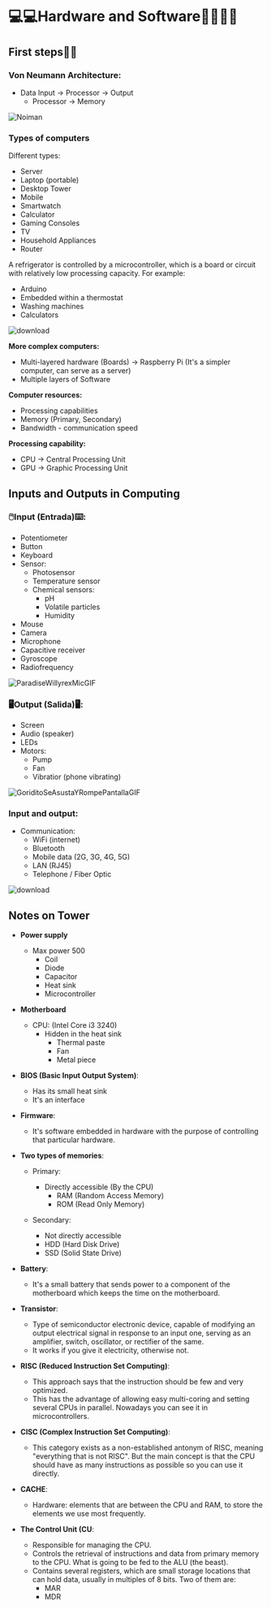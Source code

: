# 💻💻Hardware and Software👨‍💻👨‍💻
## First steps👣👣
### Von Neumann Architecture:
- Data Input → Processor → Output
   - Processor → Memory

  
![Noiman](https://github.com/Spaikyjordi/J25-programming-jordi/assets/144990855/2821bdac-a4ee-4196-9a85-d6adb21a863b)
### Types of computers
Different types:
- Server
- Laptop (portable)
- Desktop Tower
- Mobile
- Smartwatch
- Calculator
- Gaming Consoles
- TV
- Household Appliances
- Router


A refrigerator is controlled by a microcontroller, which is a board or circuit with relatively low processing capacity. For example:
- Arduino
- Embedded within a thermostat
- Washing machines
- Calculators


![download](https://github.com/Spaikyjordi/J25-programming-jordi/assets/144990855/d3a0c3a4-1f2d-4a60-9ec3-992560434ef7)


**More complex computers:**
- Multi-layered hardware (Boards) -> Raspberry Pi (It's a simpler computer, can serve as a server)
- Multiple layers of Software


**Computer resources:**
- Processing capabilities
- Memory (Primary, Secondary)
- Bandwidth - communication speed


**Processing capability:**
- CPU -> Central Processing Unit
- GPU -> Graphic Processing Unit
## Inputs and Outputs in Computing
### 🖱️Input (Entrada)⌨️:
- Potentiometer
- Button
- Keyboard
- Sensor:
   - Photosensor
   - Temperature sensor
   - Chemical sensors:
      - pH
      - Volatile particles
      - Humidity
- Mouse
- Camera
- Microphone
- Capacitive receiver
- Gyroscope
- Radiofrequency


![ParadiseWillyrexMicGIF](https://github.com/Spaikyjordi/J25-programming-jordi/assets/144990855/a1628bf2-95f6-4eee-89d5-ea6be3507437)


### 🖥️Output (Salida)🖥️:
- Screen
- Audio (speaker)
- LEDs
- Motors:
   - Pump
   - Fan
   - Vibratior (phone vibrating)
  

![GoriditoSeAsustaYRompePantallaGIF](https://github.com/Spaikyjordi/J25-programming-jordi/assets/144990855/fe5cf13c-e3fd-428d-8dd4-937ee9dc60d1)

### Input and output:
- Communication:
   - WiFi (internet)
   - Bluetooth
   - Mobile data (2G, 3G, 4G, 5G)
   - LAN (RJ45)
   - Telephone / Fiber Optic


![download](https://github.com/Spaikyjordi/J25-programming-jordi/assets/144990855/8fc424ea-1c93-439b-9e6a-a1c71fa0b04b)


## Notes on Tower
- **Power supply**
  - Max power 500
    - Coil
    - Diode
    - Capacitor
    - Heat sink
    - Microcontroller

- **Motherboard**
  - CPU: (Intel Core i3 3240)
    - Hidden in the heat sink
      - Thermal paste
      - Fan
      - Metal piece

- **BIOS (Basic Input Output System)**:
  - Has its small heat sink
  - It's an interface

- **Firmware**:
  - It's software embedded in hardware with the purpose of controlling that particular hardware.

- **Two types of memories**:
  - Primary:
    - Directly accessible (By the CPU)
      - RAM (Random Access Memory)
      - ROM (Read Only Memory)

  - Secondary:
    - Not directly accessible
    - HDD (Hard Disk Drive)
    - SSD (Solid State Drive)

- **Battery**:
  - It's a small battery that sends power to a component of the motherboard which keeps the time on the motherboard.

- **Transistor**:
  - Type of semiconductor electronic device, capable of modifying an output electrical signal in response to an input one, serving as an amplifier, switch, oscillator, or rectifier of the same.
  - It works if you give it electricity, otherwise not.

- **RISC (Reduced Instruction Set Computing)**:
  - This approach says that the instruction should be few and very optimized.
  - This has the advantage of allowing easy multi-coring and setting several CPUs in parallel. Nowadays you can see it in microcontrollers.

- **CISC (Complex Instruction Set Computing)**:
  - This category exists as a non-established antonym of RISC, meaning "everything that is not RISC". But the main concept is that the CPU should have as many instructions as possible so you can use it directly.

- **CACHE**:
  - Hardware: elements that are between the CPU and RAM, to store the elements we use most frequently.

- **The Control Unit (CU**:
  - Responsible for managing the CPU.
  - Controls the retrieval of instructions and data from primary memory to the CPU. What is going to be fed to the ALU (the beast).
  - Contains several registers, which are small storage locations that can hold data, usually in multiples of 8 bits. Two of them are:
    - MAR
    - MDR

